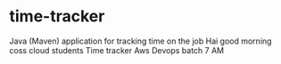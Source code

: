 # time-tracker
Java (Maven) application for tracking time on the job
Hai good morning coss cloud students
Time tracker
Aws Devops batch 7 AM
